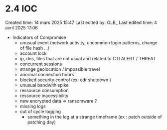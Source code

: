 # 2.4 IOC

Created time: 14 mars 2025 15:47
Last edited by: OLB_
Last edited time: 4 avril 2025 17:06

- Indicators of Compromise
    - unusual event (network activity, uncommon login patterns, change of file hash …)
    - account lock
    - ip, dns, files that are not usual and related to CTI ALERT / THREAT
    - concurrent sessions
    - strange geolocation / impossible travel
    - anormal connection hours
    - blocked security control (ex: edr shutdown )
    - unusual bandwith spike
    - ressource consumption
    - ressource inacessibility
    - new encrypted data ⇒ ransomware ?
    - missing logs
    - out of cycle logging
        - something in the log at a strange timeframe (ex : patch outside of patching day)
